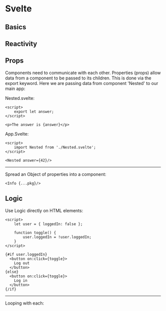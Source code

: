 # Svelte

## Basics

## Reactivity

## Props

Components need to communicate with each other. Properties (props) allow data from a component to be passed to its children. This is done via the export keyword. Here we are passing data from component 'Nested' to our main app:

Nested.svelte:

```
<script>
	export let answer;
</script>

<p>The answer is {answer}</p>
```

App.Svelte:

```
<script>
	import Nested from './Nested.svelte';
</script>

<Nested answer={42}/>
```
---
Spread an Object of properties into
a component:

`<Info {...pkg}/>`

## Logic

Use Logic directly on HTML elements:
```
<script>
	let user = { loggedIn: false };

	function toggle() {
		user.loggedIn = !user.loggedIn;
	}
</script>

{#if user.loggedIn}
  <button on:click={toggle}>
  	Log out
  </button>
{else}
  <button on:click={toggle}>
  	Log in
  </button>
{/if}
```
---
Looping with each:
